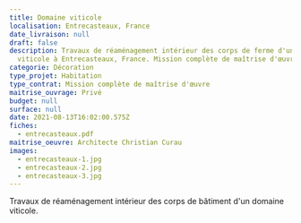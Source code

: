 ```yaml
---
title: Domaine viticole
localisation: Entrecasteaux, France
date_livraison: null
draft: false
description: Travaux de réaménagement intérieur des corps de ferme d'un domaine
  viticole à Entrecasteaux, France. Mission complète de maîtrise d'œuvre.
categorie: Décoration
type_projet: Habitation
type_contrat: Mission complète de maîtrise d'œuvre
maitrise_ouvrage: Privé
budget: null
surface: null
date: 2021-08-13T16:02:00.575Z
fiches:
  - entrecasteaux.pdf
maitrise_oeuvre: Architecte Christian Curau
images:
  - entrecasteaux-1.jpg
  - entrecasteaux-2.jpg
  - entrecasteaux-3.jpg
---
```

Travaux de réaménagement intérieur des corps de bâtiment d'un domaine viticole.
